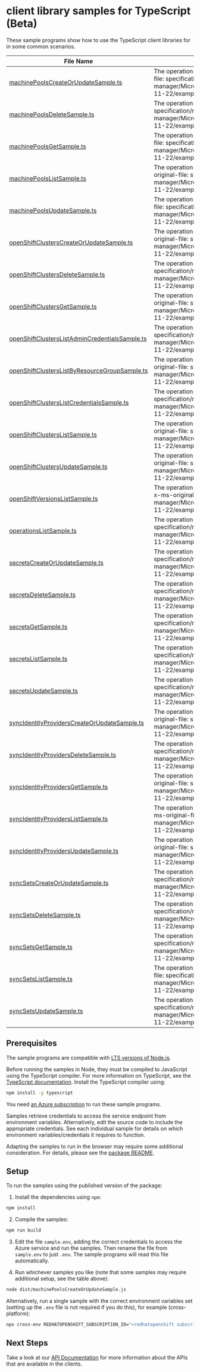 # client library samples for TypeScript (Beta)

These sample programs show how to use the TypeScript client libraries for in some common scenarios.

| **File Name**                                                                                 | **Description**                                                                                                                                                                                                                                  |
| --------------------------------------------------------------------------------------------- | ------------------------------------------------------------------------------------------------------------------------------------------------------------------------------------------------------------------------------------------------ |
| [machinePoolsCreateOrUpdateSample.ts][machinepoolscreateorupdatesample]                       | The operation returns properties of a MachinePool. x-ms-original-file: specification/redhatopenshift/resource-manager/Microsoft.RedHatOpenShift/openshiftclusters/stable/2023-11-22/examples/MachinePools_CreateOrUpdate.json                    |
| [machinePoolsDeleteSample.ts][machinepoolsdeletesample]                                       | The operation returns nothing. x-ms-original-file: specification/redhatopenshift/resource-manager/Microsoft.RedHatOpenShift/openshiftclusters/stable/2023-11-22/examples/MachinePools_Delete.json                                                |
| [machinePoolsGetSample.ts][machinepoolsgetsample]                                             | The operation returns properties of a MachinePool. x-ms-original-file: specification/redhatopenshift/resource-manager/Microsoft.RedHatOpenShift/openshiftclusters/stable/2023-11-22/examples/MachinePools_Get.json                               |
| [machinePoolsListSample.ts][machinepoolslistsample]                                           | The operation returns properties of each MachinePool. x-ms-original-file: specification/redhatopenshift/resource-manager/Microsoft.RedHatOpenShift/openshiftclusters/stable/2023-11-22/examples/MachinePools_List.json                           |
| [machinePoolsUpdateSample.ts][machinepoolsupdatesample]                                       | The operation returns properties of a MachinePool. x-ms-original-file: specification/redhatopenshift/resource-manager/Microsoft.RedHatOpenShift/openshiftclusters/stable/2023-11-22/examples/MachinePools_Update.json                            |
| [openShiftClustersCreateOrUpdateSample.ts][openshiftclusterscreateorupdatesample]             | The operation returns properties of a OpenShift cluster. x-ms-original-file: specification/redhatopenshift/resource-manager/Microsoft.RedHatOpenShift/openshiftclusters/stable/2023-11-22/examples/OpenShiftClusters_CreateOrUpdate.json         |
| [openShiftClustersDeleteSample.ts][openshiftclustersdeletesample]                             | The operation returns nothing. x-ms-original-file: specification/redhatopenshift/resource-manager/Microsoft.RedHatOpenShift/openshiftclusters/stable/2023-11-22/examples/OpenShiftClusters_Delete.json                                           |
| [openShiftClustersGetSample.ts][openshiftclustersgetsample]                                   | The operation returns properties of a OpenShift cluster. x-ms-original-file: specification/redhatopenshift/resource-manager/Microsoft.RedHatOpenShift/openshiftclusters/stable/2023-11-22/examples/OpenShiftClusters_Get.json                    |
| [openShiftClustersListAdminCredentialsSample.ts][openshiftclusterslistadmincredentialssample] | The operation returns the admin kubeconfig. x-ms-original-file: specification/redhatopenshift/resource-manager/Microsoft.RedHatOpenShift/openshiftclusters/stable/2023-11-22/examples/OpenShiftClusters_ListAdminCredentials.json                |
| [openShiftClustersListByResourceGroupSample.ts][openshiftclusterslistbyresourcegroupsample]   | The operation returns properties of each OpenShift cluster. x-ms-original-file: specification/redhatopenshift/resource-manager/Microsoft.RedHatOpenShift/openshiftclusters/stable/2023-11-22/examples/OpenShiftClusters_ListByResourceGroup.json |
| [openShiftClustersListCredentialsSample.ts][openshiftclusterslistcredentialssample]           | The operation returns the credentials. x-ms-original-file: specification/redhatopenshift/resource-manager/Microsoft.RedHatOpenShift/openshiftclusters/stable/2023-11-22/examples/OpenShiftClusters_ListCredentials.json                          |
| [openShiftClustersListSample.ts][openshiftclusterslistsample]                                 | The operation returns properties of each OpenShift cluster. x-ms-original-file: specification/redhatopenshift/resource-manager/Microsoft.RedHatOpenShift/openshiftclusters/stable/2023-11-22/examples/OpenShiftClusters_List.json                |
| [openShiftClustersUpdateSample.ts][openshiftclustersupdatesample]                             | The operation returns properties of a OpenShift cluster. x-ms-original-file: specification/redhatopenshift/resource-manager/Microsoft.RedHatOpenShift/openshiftclusters/stable/2023-11-22/examples/OpenShiftClusters_Update.json                 |
| [openShiftVersionsListSample.ts][openshiftversionslistsample]                                 | The operation returns the installable OpenShift versions as strings. x-ms-original-file: specification/redhatopenshift/resource-manager/Microsoft.RedHatOpenShift/openshiftclusters/stable/2023-11-22/examples/OpenShiftVersions_List.json       |
| [operationsListSample.ts][operationslistsample]                                               | The operation returns the RP operations. x-ms-original-file: specification/redhatopenshift/resource-manager/Microsoft.RedHatOpenShift/openshiftclusters/stable/2023-11-22/examples/Operations_List.json                                          |
| [secretsCreateOrUpdateSample.ts][secretscreateorupdatesample]                                 | The operation returns properties of a Secret. x-ms-original-file: specification/redhatopenshift/resource-manager/Microsoft.RedHatOpenShift/openshiftclusters/stable/2023-11-22/examples/Secrets_CreateOrUpdate.json                              |
| [secretsDeleteSample.ts][secretsdeletesample]                                                 | The operation returns nothing. x-ms-original-file: specification/redhatopenshift/resource-manager/Microsoft.RedHatOpenShift/openshiftclusters/stable/2023-11-22/examples/Secrets_Delete.json                                                     |
| [secretsGetSample.ts][secretsgetsample]                                                       | The operation returns properties of a Secret. x-ms-original-file: specification/redhatopenshift/resource-manager/Microsoft.RedHatOpenShift/openshiftclusters/stable/2023-11-22/examples/Secrets_Get.json                                         |
| [secretsListSample.ts][secretslistsample]                                                     | The operation returns properties of each Secret. x-ms-original-file: specification/redhatopenshift/resource-manager/Microsoft.RedHatOpenShift/openshiftclusters/stable/2023-11-22/examples/Secrets_List.json                                     |
| [secretsUpdateSample.ts][secretsupdatesample]                                                 | The operation returns properties of a Secret. x-ms-original-file: specification/redhatopenshift/resource-manager/Microsoft.RedHatOpenShift/openshiftclusters/stable/2023-11-22/examples/Secrets_Update.json                                      |
| [syncIdentityProvidersCreateOrUpdateSample.ts][syncidentityproviderscreateorupdatesample]     | The operation returns properties of a SyncIdentityProvider. x-ms-original-file: specification/redhatopenshift/resource-manager/Microsoft.RedHatOpenShift/openshiftclusters/stable/2023-11-22/examples/SyncIdentityProviders_CreateOrUpdate.json  |
| [syncIdentityProvidersDeleteSample.ts][syncidentityprovidersdeletesample]                     | The operation returns nothing. x-ms-original-file: specification/redhatopenshift/resource-manager/Microsoft.RedHatOpenShift/openshiftclusters/stable/2023-11-22/examples/SyncIdentityProviders_Delete.json                                       |
| [syncIdentityProvidersGetSample.ts][syncidentityprovidersgetsample]                           | The operation returns properties of a SyncIdentityProvider. x-ms-original-file: specification/redhatopenshift/resource-manager/Microsoft.RedHatOpenShift/openshiftclusters/stable/2023-11-22/examples/SyncIdentityProviders_Get.json             |
| [syncIdentityProvidersListSample.ts][syncidentityproviderslistsample]                         | The operation returns properties of each SyncIdentityProvider. x-ms-original-file: specification/redhatopenshift/resource-manager/Microsoft.RedHatOpenShift/openshiftclusters/stable/2023-11-22/examples/SyncIdentityProviders_List.json         |
| [syncIdentityProvidersUpdateSample.ts][syncidentityprovidersupdatesample]                     | The operation returns properties of a SyncIdentityProvider. x-ms-original-file: specification/redhatopenshift/resource-manager/Microsoft.RedHatOpenShift/openshiftclusters/stable/2023-11-22/examples/SyncIdentityProviders_Update.json          |
| [syncSetsCreateOrUpdateSample.ts][syncsetscreateorupdatesample]                               | The operation returns properties of a SyncSet. x-ms-original-file: specification/redhatopenshift/resource-manager/Microsoft.RedHatOpenShift/openshiftclusters/stable/2023-11-22/examples/SyncSets_CreateOrUpdate.json                            |
| [syncSetsDeleteSample.ts][syncsetsdeletesample]                                               | The operation returns nothing. x-ms-original-file: specification/redhatopenshift/resource-manager/Microsoft.RedHatOpenShift/openshiftclusters/stable/2023-11-22/examples/SyncSets_Delete.json                                                    |
| [syncSetsGetSample.ts][syncsetsgetsample]                                                     | The operation returns properties of a SyncSet. x-ms-original-file: specification/redhatopenshift/resource-manager/Microsoft.RedHatOpenShift/openshiftclusters/stable/2023-11-22/examples/SyncSets_Get.json                                       |
| [syncSetsListSample.ts][syncsetslistsample]                                                   | The operation returns properties of each SyncSet. x-ms-original-file: specification/redhatopenshift/resource-manager/Microsoft.RedHatOpenShift/openshiftclusters/stable/2023-11-22/examples/SyncSets_List.json                                   |
| [syncSetsUpdateSample.ts][syncsetsupdatesample]                                               | The operation returns properties of a SyncSet. x-ms-original-file: specification/redhatopenshift/resource-manager/Microsoft.RedHatOpenShift/openshiftclusters/stable/2023-11-22/examples/SyncSets_Update.json                                    |

## Prerequisites

The sample programs are compatible with [LTS versions of Node.js](https://github.com/nodejs/release#release-schedule).

Before running the samples in Node, they must be compiled to JavaScript using the TypeScript compiler. For more information on TypeScript, see the [TypeScript documentation][typescript]. Install the TypeScript compiler using:

```bash
npm install -g typescript
```

You need [an Azure subscription][freesub] to run these sample programs.

Samples retrieve credentials to access the service endpoint from environment variables. Alternatively, edit the source code to include the appropriate credentials. See each individual sample for details on which environment variables/credentials it requires to function.

Adapting the samples to run in the browser may require some additional consideration. For details, please see the [package README][package].

## Setup

To run the samples using the published version of the package:

1. Install the dependencies using `npm`:

```bash
npm install
```

2. Compile the samples:

```bash
npm run build
```

3. Edit the file `sample.env`, adding the correct credentials to access the Azure service and run the samples. Then rename the file from `sample.env` to just `.env`. The sample programs will read this file automatically.

4. Run whichever samples you like (note that some samples may require additional setup, see the table above):

```bash
node dist/machinePoolsCreateOrUpdateSample.js
```

Alternatively, run a single sample with the correct environment variables set (setting up the `.env` file is not required if you do this), for example (cross-platform):

```bash
npx cross-env REDHATOPENSHIFT_SUBSCRIPTION_ID="<redhatopenshift subscription id>" REDHATOPENSHIFT_RESOURCE_GROUP="<redhatopenshift resource group>" node dist/machinePoolsCreateOrUpdateSample.js
```

## Next Steps

Take a look at our [API Documentation][apiref] for more information about the APIs that are available in the clients.

[machinepoolscreateorupdatesample]: https://github.com/Azure/azure-sdk-for-js/blob/main/sdk/redhatopenshift/arm-redhatopenshift/samples/v1-beta/typescript/src/machinePoolsCreateOrUpdateSample.ts
[machinepoolsdeletesample]: https://github.com/Azure/azure-sdk-for-js/blob/main/sdk/redhatopenshift/arm-redhatopenshift/samples/v1-beta/typescript/src/machinePoolsDeleteSample.ts
[machinepoolsgetsample]: https://github.com/Azure/azure-sdk-for-js/blob/main/sdk/redhatopenshift/arm-redhatopenshift/samples/v1-beta/typescript/src/machinePoolsGetSample.ts
[machinepoolslistsample]: https://github.com/Azure/azure-sdk-for-js/blob/main/sdk/redhatopenshift/arm-redhatopenshift/samples/v1-beta/typescript/src/machinePoolsListSample.ts
[machinepoolsupdatesample]: https://github.com/Azure/azure-sdk-for-js/blob/main/sdk/redhatopenshift/arm-redhatopenshift/samples/v1-beta/typescript/src/machinePoolsUpdateSample.ts
[openshiftclusterscreateorupdatesample]: https://github.com/Azure/azure-sdk-for-js/blob/main/sdk/redhatopenshift/arm-redhatopenshift/samples/v1-beta/typescript/src/openShiftClustersCreateOrUpdateSample.ts
[openshiftclustersdeletesample]: https://github.com/Azure/azure-sdk-for-js/blob/main/sdk/redhatopenshift/arm-redhatopenshift/samples/v1-beta/typescript/src/openShiftClustersDeleteSample.ts
[openshiftclustersgetsample]: https://github.com/Azure/azure-sdk-for-js/blob/main/sdk/redhatopenshift/arm-redhatopenshift/samples/v1-beta/typescript/src/openShiftClustersGetSample.ts
[openshiftclusterslistadmincredentialssample]: https://github.com/Azure/azure-sdk-for-js/blob/main/sdk/redhatopenshift/arm-redhatopenshift/samples/v1-beta/typescript/src/openShiftClustersListAdminCredentialsSample.ts
[openshiftclusterslistbyresourcegroupsample]: https://github.com/Azure/azure-sdk-for-js/blob/main/sdk/redhatopenshift/arm-redhatopenshift/samples/v1-beta/typescript/src/openShiftClustersListByResourceGroupSample.ts
[openshiftclusterslistcredentialssample]: https://github.com/Azure/azure-sdk-for-js/blob/main/sdk/redhatopenshift/arm-redhatopenshift/samples/v1-beta/typescript/src/openShiftClustersListCredentialsSample.ts
[openshiftclusterslistsample]: https://github.com/Azure/azure-sdk-for-js/blob/main/sdk/redhatopenshift/arm-redhatopenshift/samples/v1-beta/typescript/src/openShiftClustersListSample.ts
[openshiftclustersupdatesample]: https://github.com/Azure/azure-sdk-for-js/blob/main/sdk/redhatopenshift/arm-redhatopenshift/samples/v1-beta/typescript/src/openShiftClustersUpdateSample.ts
[openshiftversionslistsample]: https://github.com/Azure/azure-sdk-for-js/blob/main/sdk/redhatopenshift/arm-redhatopenshift/samples/v1-beta/typescript/src/openShiftVersionsListSample.ts
[operationslistsample]: https://github.com/Azure/azure-sdk-for-js/blob/main/sdk/redhatopenshift/arm-redhatopenshift/samples/v1-beta/typescript/src/operationsListSample.ts
[secretscreateorupdatesample]: https://github.com/Azure/azure-sdk-for-js/blob/main/sdk/redhatopenshift/arm-redhatopenshift/samples/v1-beta/typescript/src/secretsCreateOrUpdateSample.ts
[secretsdeletesample]: https://github.com/Azure/azure-sdk-for-js/blob/main/sdk/redhatopenshift/arm-redhatopenshift/samples/v1-beta/typescript/src/secretsDeleteSample.ts
[secretsgetsample]: https://github.com/Azure/azure-sdk-for-js/blob/main/sdk/redhatopenshift/arm-redhatopenshift/samples/v1-beta/typescript/src/secretsGetSample.ts
[secretslistsample]: https://github.com/Azure/azure-sdk-for-js/blob/main/sdk/redhatopenshift/arm-redhatopenshift/samples/v1-beta/typescript/src/secretsListSample.ts
[secretsupdatesample]: https://github.com/Azure/azure-sdk-for-js/blob/main/sdk/redhatopenshift/arm-redhatopenshift/samples/v1-beta/typescript/src/secretsUpdateSample.ts
[syncidentityproviderscreateorupdatesample]: https://github.com/Azure/azure-sdk-for-js/blob/main/sdk/redhatopenshift/arm-redhatopenshift/samples/v1-beta/typescript/src/syncIdentityProvidersCreateOrUpdateSample.ts
[syncidentityprovidersdeletesample]: https://github.com/Azure/azure-sdk-for-js/blob/main/sdk/redhatopenshift/arm-redhatopenshift/samples/v1-beta/typescript/src/syncIdentityProvidersDeleteSample.ts
[syncidentityprovidersgetsample]: https://github.com/Azure/azure-sdk-for-js/blob/main/sdk/redhatopenshift/arm-redhatopenshift/samples/v1-beta/typescript/src/syncIdentityProvidersGetSample.ts
[syncidentityproviderslistsample]: https://github.com/Azure/azure-sdk-for-js/blob/main/sdk/redhatopenshift/arm-redhatopenshift/samples/v1-beta/typescript/src/syncIdentityProvidersListSample.ts
[syncidentityprovidersupdatesample]: https://github.com/Azure/azure-sdk-for-js/blob/main/sdk/redhatopenshift/arm-redhatopenshift/samples/v1-beta/typescript/src/syncIdentityProvidersUpdateSample.ts
[syncsetscreateorupdatesample]: https://github.com/Azure/azure-sdk-for-js/blob/main/sdk/redhatopenshift/arm-redhatopenshift/samples/v1-beta/typescript/src/syncSetsCreateOrUpdateSample.ts
[syncsetsdeletesample]: https://github.com/Azure/azure-sdk-for-js/blob/main/sdk/redhatopenshift/arm-redhatopenshift/samples/v1-beta/typescript/src/syncSetsDeleteSample.ts
[syncsetsgetsample]: https://github.com/Azure/azure-sdk-for-js/blob/main/sdk/redhatopenshift/arm-redhatopenshift/samples/v1-beta/typescript/src/syncSetsGetSample.ts
[syncsetslistsample]: https://github.com/Azure/azure-sdk-for-js/blob/main/sdk/redhatopenshift/arm-redhatopenshift/samples/v1-beta/typescript/src/syncSetsListSample.ts
[syncsetsupdatesample]: https://github.com/Azure/azure-sdk-for-js/blob/main/sdk/redhatopenshift/arm-redhatopenshift/samples/v1-beta/typescript/src/syncSetsUpdateSample.ts
[apiref]: https://docs.microsoft.com/javascript/api/@azure/arm-redhatopenshift?view=azure-node-preview
[freesub]: https://azure.microsoft.com/free/
[package]: https://github.com/Azure/azure-sdk-for-js/tree/main/sdk/redhatopenshift/arm-redhatopenshift/README.md
[typescript]: https://www.typescriptlang.org/docs/home.html
